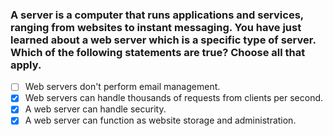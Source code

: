 ### A server is a computer that runs applications and services, ranging from websites to instant messaging. You have just learned about a web server which is a specific type of server. Which of the following statements are true? Choose all that apply.

- [ ] Web servers don't perform email management.
- [x] Web servers can handle thousands of requests from clients per second.
- [x] A web server can handle security.
- [x] A web server can function as website storage and administration.
